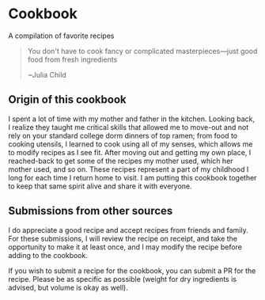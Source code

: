 # Cookbook
A compilation of favorite recipes

> You don't have to cook fancy or complicated masterpieces—just good food from fresh ingredients
>
> ~Julia Child

## Origin of this cookbook
I spent a lot of time with my mother and father in the kitchen. Looking back, I realize they taught me critical skills that allowed me to move-out and not rely on your standard college dorm dinners of top ramen; from food to cooking utensils, I learned to cook using all of my senses, which allows me to modify recipes as I see fit. After moving out and getting my own place, I reached-back to get some of the recipes my mother used, which her mother used, and so on. These recipes represent a part of my childhood I long for each time I return home to visit. I am putting this cookbook together to keep that same spirit alive and share it with everyone.

## Submissions from other sources
I do appreciate a good recipe and accept recipes from friends and family. For these submissions, I will review the recipe on receipt, and take the opportunity to make it at least once, and I may modify the recipe before adding to the cookbook.

If you wish to submit a recipe for the cookbook, you can submit a PR for the recipe. Please be as specific as possible (weight for dry ingredients is advised, but volume is okay as well).
